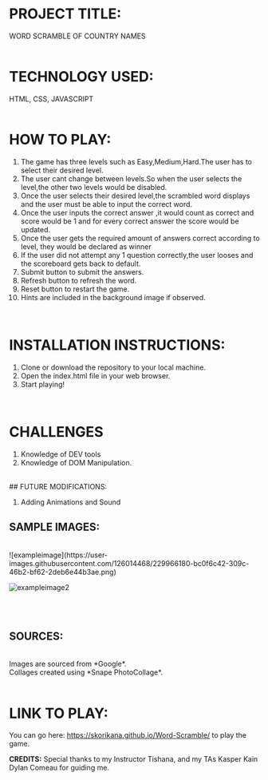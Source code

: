 # **PROJECT TITLE:** 
WORD SCRAMBLE OF COUNTRY NAMES
<br>
<br>

# **TECHNOLOGY USED:**

HTML, CSS, JAVASCRIPT
<br>
<br>
# **HOW TO PLAY:**
1. The game has three levels such as Easy,Medium,Hard.The user has to select their desired level. <br>
2. The user cant change between levels.So when the user selects the level,the other two levels would be disabled. <br>
3. Once the user selects their desired level,the scrambled word displays and the user must be able to input the correct word. <br>
4. Once the user inputs the correct answer ,it would count as correct and score would be 1 and for every correct answer the score would be updated.<br>
5. Once the user gets the required amount of answers correct according to level, they would be declared as winner <br>
6. If the user did not attempt any 1 question correctly,the user looses and the scoreboard gets back to default. <br>
7. Submit button to submit the answers. <br>
8. Refresh button to refresh the word.  <br>
9. Reset button to restart the game.    <br>
10. Hints are included in the background image if observed.<br>
<br>

# **INSTALLATION INSTRUCTIONS:**
1. Clone or download the repository to your local machine.<br>
2. Open the index.html file in your web browser.<br>
3. Start playing!<br>
<br>

# **CHALLENGES**

1. Knowledge of DEV tools <br>
2. Knowledge of DOM Manipulation.<br>
<br>
## FUTURE MODIFICATIONS:

1. Adding Animations and Sound<br>

## SAMPLE IMAGES:
<br>
![exampleimage](https://user-images.githubusercontent.com/126014468/229966180-bc0f6c42-309c-46b2-bf62-2deb6e44b3ae.png)

<br>

![exampleimage2](https://user-images.githubusercontent.com/126014468/229966535-e5c8ca08-8b98-4bac-8448-dccf659acee3.png)

<br>
<br>

## **SOURCES:**
<br>
Images are sourced from *Google*.<br>
Collages created using *Snape PhotoCollage*. 
<br>
<br>

# **LINK TO PLAY:**
You can go here: https://skorikana.github.io/Word-Scramble/  to play the game.

**CREDITS:**
Special thanks to my Instructor Tishana, and my TAs Kasper Kain Dylan Comeau  for guiding me.
